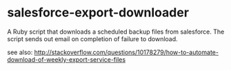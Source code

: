 salesforce-export-downloader
============================

A Ruby script that downloads a scheduled backup files from salesforce. The script sends out email on completion of failure to download.

see also: http://stackoverflow.com/questions/10178279/how-to-automate-download-of-weekly-export-service-files


